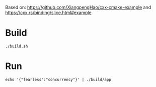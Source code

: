 Based on: https://github.com/XiangpengHao/cxx-cmake-example and https://cxx.rs/binding/slice.html#example

# Build
``
./build.sh
``

# Run
``
echo '{"fearless":"concurrency"}' | ./build/app
``
